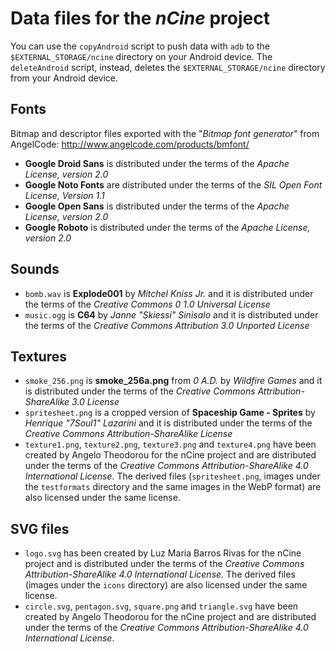 # Data files for the *nCine* project

You can use the `copyAndroid` script to push data with `adb` to the `$EXTERNAL_STORAGE/ncine` directory on your Android device.
The `deleteAndroid` script, instead, deletes the `$EXTERNAL_STORAGE/ncine` directory from your Android device.

## Fonts

Bitmap and descriptor files exported with the "*Bitmap font generator*" from AngelCode: http://www.angelcode.com/products/bmfont/

- **Google Droid Sans** is distributed under the terms of the *Apache License, version 2.0*
- **Google Noto Fonts** are distributed under the terms of the *SIL Open Font License, Version 1.1*
- **Google Open Sans** is distributed under the terms of the *Apache License, version 2.0*
- **Google Roboto** is distributed under the terms of the *Apache License, version 2.0*

## Sounds

- `bomb.wav` is **Explode001** by *Mitchel Kniss Jr.* and it is distributed under the terms of the *Creative Commons 0 1.0 Universal License*
- `music.ogg` is **C64** by *Janne "Skiessi" Sinisalo* and it is distributed under the terms of the *Creative Commons Attribution 3.0 Unported License*

## Textures

- `smoke_256.png` is **smoke_256a.png** from *0 A.D.* by *Wildfire Games* and it is distributed under the terms of the *Creative Commons Attribution-ShareAlike 3.0 License*
- `spritesheet.png` is a cropped version of **Spaceship Game - Sprites** by *Henrique "7Soul1" Lazarini* and it is distributed under the terms of the *Creative Commons Attribution-ShareAlike License*
- `texture1.png`, `texture2.png`, `texture3.png` and `texture4.png` have been created by Angelo Theodorou for the nCine project and are distributed under the terms of the *Creative Commons Attribution-ShareAlike 4.0 International License*.
  The derived files (`spritesheet.png`, images under the `testformats` directory and the same images in the WebP format) are also licensed under the same license.

## SVG files

- `logo.svg` has been created by Luz Maria Barros Rivas for the nCine project and is distributed under the terms of the *Creative Commons Attribution-ShareAlike 4.0 International License*.
  The derived files (images under the `icons` directory) are also licensed under the same license.
- `circle.svg`, `pentagon.svg`, `square.png` and `triangle.svg` have been created by Angelo Theodorou for the nCine project and are distributed under the terms of the *Creative Commons Attribution-ShareAlike 4.0 International License*.

